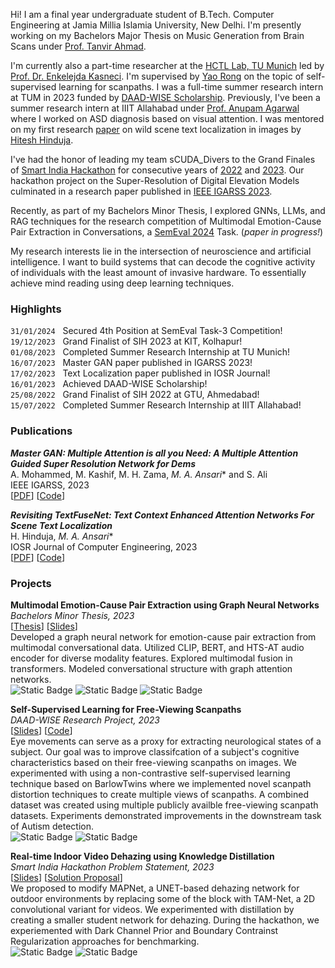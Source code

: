 <!-- ## About me -->
Hi! I am a final year undergraduate student of B.Tech. Computer Engineering at Jamia Millia Islamia University, New Delhi. I'm presently working on my Bachelors Major Thesis on Music Generation from Brain Scans under [Prof. Tanvir Ahmad](https://scholar.google.co.in/citations?user=y7YNRzoAAAAJ&hl=en). 

I'm currently also a part-time researcher at the [HCTL Lab, TU Munich](https://www.edu.sot.tum.de/en/hctl/home/) led by [Prof. Dr. Enkelejda Kasneci](https://scholar.google.com/citations?user=bZVkVvoAAAAJ). I'm supervised by [Yao Rong](https://yaorong0921.github.io/homepage/) on the topic of self-supervised learning for scanpaths. I was a full-time summer research intern at TUM in 2023  funded by  [DAAD-WISE Scholarship](https://www.daad.in/en/find-funding/scholarship-database/?type=a&q=&status=1&subject=F&onlydaad=1&detail_to_show=0&target=4&origin=4&pg=1&detail_to_show=50015295). Previously, I've been a summer research intern at IIIT Allahabad under [Prof. Anupam Agarwal](https://scholar.google.co.in/citations?user=mVXjhhgAAAAJ&hl=en) where I worked on ASD diagnosis based on visual attention. I was mentored on my first research [paper](https://www.iosrjournals.org/iosr-jce/papers/Vol25-issue1/Ser-1/E2501013749.pdf) on wild scene text localization in images by [Hitesh Hinduja](https://hitesh-hinduja.mystrikingly.com/). 

I've had the honor of leading my team sCUDA_Divers to the Grand Finales of [Smart India Hackathon](https://www.sih.gov.in/sih2023) for consecutive years of [2022](assets/img/sih2022.png) and [2023](assets/img/sih2023.jpg). Our hackathon project on the Super-Resolution of Digital Elevation Models culminated in a research paper published in [IEEE IGARSS 2023](https://ieeexplore.ieee.org/abstract/document/10283196).

Recently, as part of my Bachelors Minor Thesis, I explored GNNs, LLMs, and RAG techniques for the research competition of Multimodal Emotion-Cause Pair Extraction in Conversations, a [SemEval 2024](https://nustm.github.io/SemEval-2024_ECAC/) Task. (_paper in progress!_)

My research interests lie in the intersection of neuroscience and artificial intelligence. I want to build systems that can decode the cognitive activity of individuals with the least amount of invasive hardware. To essentially achieve mind reading using deep learning techniques.

### Highlights

```31/01/2024``` &nbsp; Secured 4th Position at SemEval Task-3 Competition! \
```19/12/2023``` &nbsp; Grand Finalist of SIH 2023 at KIT, Kolhapur! \
```01/08/2023``` &nbsp; Completed Summer Research Internship at TU Munich!\
```16/07/2023``` &nbsp; Master GAN paper published in IGARSS 2023! \
```17/02/2023``` &nbsp; Text Localization paper published in IOSR Journal! \
```16/01/2023``` &nbsp; Achieved DAAD-WISE Scholarship! \
```25/08/2022``` &nbsp; Grand Finalist of SIH 2022 at GTU, Ahmedabad! \
```15/07/2022``` &nbsp; Completed Summer Research Internship at IIIT Allahabad!

### Publications

***Master GAN: Multiple Attention is all you Need: A Multiple Attention Guided Super Resolution Network for Dems***  
A. Mohammed, M. Kashif, M. H. Zama, *M. A. Ansari*\* and S. Ali \
IEEE IGARSS, 2023\
\[[PDF](https://ieeexplore.ieee.org/abstract/document/10283196)\] \[[Code](https://github.com/sheikhazhanmohammed/MASTERGAN)\]

***Revisiting TextFuseNet: Text Context Enhanced Attention Networks For Scene Text Localization***  
H. Hinduja, *M. A. Ansari*\* \
IOSR Journal of Computer Engineering, 2023\
\[[PDF](https://www.iosrjournals.org/iosr-jce/papers/Vol25-issue1/Ser-1/E2501013749.pdf)\] \[[Code](https://github.com/m-abbas-ansari/AttentionText)\]

### Projects
**Multimodal Emotion-Cause Pair Extraction using Graph Neural Networks**  
*Bachelors Minor Thesis, 2023*\
\[[Thesis](https://drive.google.com/file/d/1PHWEezwM0vujDF8mSSSPtaIpPMI6GTC5/view?usp=sharing)\] \[[Slides](https://docs.google.com/presentation/d/1aQwf8vZg3c26uXxFzovtNwA92x8kad-IrHTJ6gKgHsk/edit?usp=sharing)\]\
Developed a graph neural network for emotion-cause pair extraction from multimodal conversational data. Utilized CLIP,
BERT, and HTS-AT audio encoder for diverse modality features. Explored multimodal fusion in transformers. Modeled
conversational structure with graph attention networks.\
![Static Badge](https://img.shields.io/badge/--red?logo=pytorch&label=pytorch)
![Static Badge](https://img.shields.io/badge/--%23FFBE00?logo=weightsandbiases&label=%20weights%26biases)
![Static Badge](https://img.shields.io/badge/transformers-5b5d5b?label=%F0%9F%A4%97)

**Self-Supervised Learning for Free-Viewing Scanpaths**\
*DAAD-WISE Research Project, 2023*\
\[[Slides](https://docs.google.com/presentation/d/17F_fqesKFqedVg6sIdlgmOhkPmw0T2909jU3WfDWfX0/edit?usp=sharing)\] \[[Code](https://github.com/m-abbas-ansari/SSSL)\]\
Eye movements can serve as a proxy for extracting neurological states of a subject. Our goal was to improve classifcation of a subject's cognitive characteristics based on their free-viewing scanpaths on images. We experimented with using a non-contrastive self-supervised learning technique based on BarlowTwins where we implemented novel scanpath distortion techniques to create multiple views of scanpaths. A combined  dataset was created using multiple publicly availble free-viewing scanpath datasets. Experiments demonstrated improvements in the downstream task of Autism detection.\
![Static Badge](https://img.shields.io/badge/--red?logo=pytorch&label=pytorch)
![Static Badge](https://img.shields.io/badge/--%23FFBE00?logo=weightsandbiases&label=%20weights%26biases)

**Real-time Indoor Video Dehazing using Knowledge Distillation**\
*Smart India Hackathon Problem Statement, 2023* \
\[[Slides](https://drive.google.com/file/d/1_YyKU8hJbUSRMd9U_3KBGM3byju15JR9/view?usp=sharing)\] \[[Solution Proposal](https://drive.google.com/file/d/1aWfAYDyxl2WXu0YaAbVPJdc2giFlot6J/view?usp=sharing)\]\
We proposed to modify MAPNet, a UNET-based dehazing network for outdoor environments by replacing some of the block with TAM-Net, a 2D convolutional variant for videos. We experimented with distillation by creating a smaller student network for dehazing. During the hackathon, we experiemented with Dark Channel Prior and Boundary Contrainst Regularization approaches for benchmarking. \
![Static Badge](https://img.shields.io/badge/--red?logo=pytorch&label=pytorch)
![Static Badge](https://img.shields.io/badge/_-%235C3EE8?logo=opencv&label=opencv)



